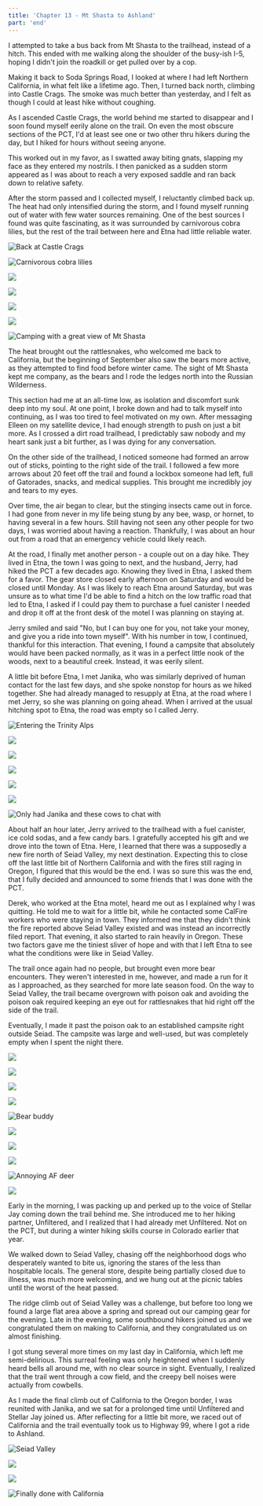 ```yaml
---
title: 'Chapter 13 - Mt Shasta to Ashland'
part: 'end'
---
```


<script lang="ts">
import Images from '$lib/components/Images.svelte';
</script>

I attempted to take a bus back from Mt Shasta to the trailhead, instead of a hitch. This ended with me walking along the
shoulder of the busy-ish I-5, hoping I didn't join the roadkill or get pulled over by a cop.

Making it back to Soda Springs Road, I looked at where I had left Northern California, in what felt like a lifetime ago.
Then, I turned back north, climbing into Castle Crags. The smoke was much better than yesterday, and I felt as though I
could at least hike without coughing.

As I ascended Castle Crags, the world behind me started to disappear and I soon found myself eerily alone on the trail.
On even the most obscure sections of the PCT, I'd at least see one or two other thru hikers during the day, but I hiked
for hours without seeing anyone.

This worked out in my favor, as I swatted away biting gnats, slapping my face as they entered my nostrils. I then
panicked as a sudden storm appeared as I was about to reach a very exposed saddle and ran back down to relative safety.

After the storm passed and I collected myself, I reluctantly climbed back up. The heat had only intensified during the
storm, and I found myself running out of water with few water sources remaining. One of the best sources I found was
quite fascinating, as it was surrounded by carnivorous cobra lilies, but the rest of the trail between here and Etna had
little reliable water.

![Back at Castle Crags](https://imagedelivery.net/dYSa6ZWs-G98WVtkaZGBFQ/ac8f7d05-9d94-4f14-5260-625c7435cd00/public)

![Carnivorous cobra lilies](https://imagedelivery.net/dYSa6ZWs-G98WVtkaZGBFQ/a47de5e1-b77d-49d3-69c1-b4a47d591f00/public)

![](https://imagedelivery.net/dYSa6ZWs-G98WVtkaZGBFQ/cddd3b8e-2264-467d-33b3-d6fad724c000/public)

![](https://imagedelivery.net/dYSa6ZWs-G98WVtkaZGBFQ/b7a9f7e8-d437-4800-02f7-623a02599600/public)

![](https://imagedelivery.net/dYSa6ZWs-G98WVtkaZGBFQ/57f0eea3-18b4-49c6-0217-de65e6b3c000/public)

![](https://imagedelivery.net/dYSa6ZWs-G98WVtkaZGBFQ/24075a7d-2665-456b-c68b-b366580f5d00/public)

![Camping with a great view of Mt Shasta](https://imagedelivery.net/dYSa6ZWs-G98WVtkaZGBFQ/f1346dfb-3b8e-4683-447e-92808c100400/public)


The heat brought out the rattlesnakes, who welcomed me back to California, but the beginning of September also saw the
bears more active, as they attempted to find food before winter came. The sight of Mt Shasta kept me company, as the
bears and I rode the ledges north into the Russian Wilderness.

This section had me at an all-time low, as isolation and discomfort sunk deep into my soul. At one point, I broke down
and had to talk myself into continuing, as I was too tired to feel motivated on my own. After messaging Elleen on my
satellite device, I had enough strength to push on just a bit more. As I crossed a dirt road trailhead, I
predictably saw nobody and my heart sank just a bit further, as I was dying for any conversation.

On the other side of the trailhead, I noticed someone had formed an arrow out of sticks, pointing to the right side of
the trail. I followed a few more arrows about 20 feet off the trail and found a lockbox someone had left, full of
Gatorades, snacks, and medical supplies. This brought me incredibly joy and tears to my eyes.

Over time, the air began to clear, but the stinging insects came out in force. I had gone from never in my life being
stung by any bee, wasp, or hornet, to having several in a few hours. Still having not seen any other people for two
days, I was worried about having a reaction. Thankfully, I was about an hour out from a road that an emergency vehicle
could likely reach.

At the road, I finally met another person - a couple out on a day hike. They lived in Etna, the town I was going to
next, and the husband, Jerry, had hiked the PCT a few decades ago. Knowing they lived in Etna, I asked them for a favor.
The gear store closed early afternoon on Saturday and would be closed until Monday. As I was likely to reach Etna around
Saturday, but was unsure as to what time I'd be able to find a hitch on the low traffic road that led to Etna, I
asked if I could pay them to purchase a fuel canister I needed and drop it off at the front desk of the motel I was
planning on staying at.

Jerry smiled and said "No, but I can buy one for you, not take your money, and give you a ride into town myself". With
his number in tow, I continued, thankful for this interaction. That evening, I found a campsite that absolutely would
have been packed normally, as it was in a perfect little nook of the woods, next to a beautiful creek. Instead, it was
eerily silent.

A little bit before Etna, I met Janika, who was similarly deprived of human contact for the last few days, and she spoke
nonstop for hours as we hiked together. She had already managed to resupply at Etna, at the road where I met Jerry, so
she was planning on going ahead. When I arrived at the usual hitching spot to Etna, the road was empty so I called
Jerry.

![Entering the Trinity Alps](https://imagedelivery.net/dYSa6ZWs-G98WVtkaZGBFQ/6d45c6ee-8e08-496a-f6c3-492100375f00/public)

![](https://imagedelivery.net/dYSa6ZWs-G98WVtkaZGBFQ/b90def16-09e4-4a3e-ba76-35665b004600/public)

![](https://imagedelivery.net/dYSa6ZWs-G98WVtkaZGBFQ/42b3b801-efe4-42f5-6e3e-b4cf5944e200/public)

![](https://imagedelivery.net/dYSa6ZWs-G98WVtkaZGBFQ/e4071d74-17c5-4403-7724-2a0a6d5d2100/public)

![](https://imagedelivery.net/dYSa6ZWs-G98WVtkaZGBFQ/58fb8b7a-fe19-4172-e481-8acedbd1ea00/public)

![](https://imagedelivery.net/dYSa6ZWs-G98WVtkaZGBFQ/3d59997f-9e0d-4259-dbb1-c4c922476f00/public)

![Only had Janika and these cows to chat with](https://imagedelivery.net/dYSa6ZWs-G98WVtkaZGBFQ/8b5ad6db-90d3-4914-95b6-03c2d52a3100/public)


About half an hour later, Jerry arrived to the trailhead with a fuel canister, ice cold sodas, and a few candy bars. I
gratefully accepted his gift and we drove into the town of Etna. Here, I learned that there was a supposedly a new fire
north of Seiad Valley, my next destination. Expecting this to close off the last little bit of Northern California and
with the fires still raging in Oregon, I figured that this would be the end. I was so sure this was the end, that I
fully decided and announced to some friends that I was done with the PCT.

Derek, who worked at the Etna motel, heard me out as I explained why I was quitting. He told me to wait for a little
bit, while he contacted some CalFire workers who were staying in town. They informed me that they didn't think the fire
reported above Seiad Valley existed and was instead an incorrectly filed report. That evening, it also started to rain
heavily in Oregon. These two factors gave me the tiniest sliver of hope and with that I left Etna to see what the
conditions were like in Seiad Valley.

The trail once again had no people, but brought even more bear encounters. They weren't interested in me, however, and
made a run for it as I approached, as they searched for more late season food. On the way to Seiad Valley, the trail
became overgrown with poison oak and avoiding the poison oak required keeping an eye out for rattlesnakes that hid right
off the side of the trail.

Eventually, I made it past the poison oak to an established campsite right outside Seiad. The campsite was large and
well-used, but was completely empty when I spent the night there.

![](https://imagedelivery.net/dYSa6ZWs-G98WVtkaZGBFQ/cf88ee2d-8c27-47cd-6b50-227ac9fa3e00/public)

![](https://imagedelivery.net/dYSa6ZWs-G98WVtkaZGBFQ/8c83e0a5-7893-4a8a-afb9-1d62ea328200/public)

![](https://imagedelivery.net/dYSa6ZWs-G98WVtkaZGBFQ/05c8e476-8155-4056-881f-74ef1d71e700/public)

![](https://imagedelivery.net/dYSa6ZWs-G98WVtkaZGBFQ/d17c50a0-6b94-4415-dd81-45485abd4900/public)

![Bear buddy](https://imagedelivery.net/dYSa6ZWs-G98WVtkaZGBFQ/b375f361-c3e5-40ee-12c9-77ea0a9c2900/public)

![](https://imagedelivery.net/dYSa6ZWs-G98WVtkaZGBFQ/31bba1f1-d5e3-414a-e924-53c79044f700/public)

![](https://imagedelivery.net/dYSa6ZWs-G98WVtkaZGBFQ/b2f7b67c-05ee-4514-30be-6e4e8c89d400/public)

![](https://imagedelivery.net/dYSa6ZWs-G98WVtkaZGBFQ/8e7f6842-b99b-4f49-384a-64374e8da600/public)

![Annoying AF deer](https://imagedelivery.net/dYSa6ZWs-G98WVtkaZGBFQ/e4fa5fe4-dbb2-4356-f558-5965cbc41600/public)

![](https://imagedelivery.net/dYSa6ZWs-G98WVtkaZGBFQ/e39f7969-5584-42f3-f792-ec94bcabeb00/public)


Early in the morning, I was packing up and perked up to the voice of Stellar Jay coming down the trail behind me. She
introduced me to her hiking partner, Unfiltered, and I realized that I had already met Unfiltered. Not on the PCT, but
during a winter hiking skills course in Colorado earlier that year.

We walked down to Seiad Valley, chasing off the neighborhood dogs who desperately wanted to bite us, ignoring the stares
of the less than hospitable locals. The general store, despite being partially closed due to illness, was much more
welcoming, and we hung out at the picnic tables until the worst of the heat passed.

The ridge climb out of Seiad Valley was a challenge, but before too long we found a large flat area above a spring and
spread out our camping gear for the evening. Late in the evening, some southbound hikers joined us and we congratulated
them on making to California, and they congratulated us on almost finishing.

I got stung several more times on my last day in California, which left me semi-delirious. This surreal feeling was
only heightened when I suddenly heard bells all around me, with no clear source in sight. Eventually, I realized that
the trail went through a cow field, and the creepy bell noises were actually from cowbells.

As I made the final climb out of California to the Oregon border, I was reunited with Janika, and we sat for a
prolonged time until Unfiltered and Stellar Jay joined us. After reflecting for a little bit more, we raced out of
California and the trail eventually took us to Highway 99, where I got a ride to Ashland.

![Seiad Valley](https://imagedelivery.net/dYSa6ZWs-G98WVtkaZGBFQ/0fa0fec7-0695-4451-3caa-9d2a450a2800/public)

![](https://imagedelivery.net/dYSa6ZWs-G98WVtkaZGBFQ/307d5f01-af4d-47cb-856d-c4e26af62c00/public)

![](https://imagedelivery.net/dYSa6ZWs-G98WVtkaZGBFQ/126948b6-fcce-4b39-41e4-35c4a384e100/public)

![Finally done with California](https://imagedelivery.net/dYSa6ZWs-G98WVtkaZGBFQ/780153a6-b732-4615-3438-601fbe9e9e00/public)

